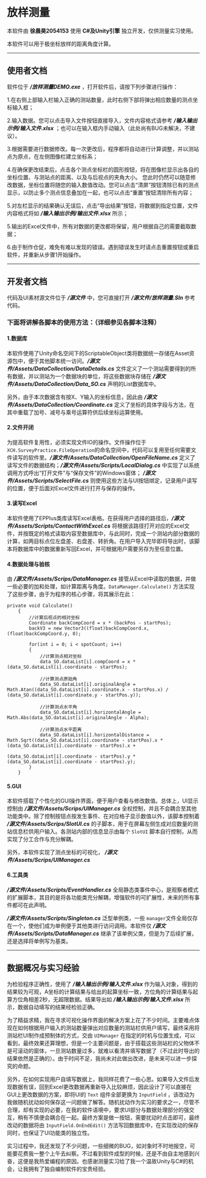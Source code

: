 # 放样测量
  本软件由 **徐晨昊2054153** 使用 **C#及Unity引擎** 独立开发，仅供测量实习使用。
  
  本软件可以用于极坐标放样的距离角度计算。
  
-----

## 使用者文档

  软件位于 ***/放样测量DEMO.exe*** ，打开软件后，请按下列步骤进行操作：
  
1.在右侧上部输入栏输入正确的测站数量，此时右侧下部将弹出相应数量的测点坐标输入框；

2.输入数据。您可以点击导入文件按钮直接导入，文件内容格式请参考 ***/输入输出示例/输入文件.xlsx*** ；也可以在输入框内手动输入（此处尚有BUG未解决，不建议）。

3.根据需要进行数据修改。每一次更改后，程序都将自动进行计算调整，并以测站点为原点，在左侧图像栏建立坐标系；

4.在确保更改结束后，点击各个测点坐标栏的圆形按钮，将在图像栏显示出各自的坐标位置、与测站点的距离、以及与后视点的夹角大小。 您此时仍然可以随意修改数据，坐标位置将随您的输入数值改动。您可以点击“清屏”按钮清除已有的测点显示，以防止多个测点信息叠加在一起，也可以点击“重置”按钮清除所有内容；

5.对左栏显示的结果确认无误后，点击“导出结果”按钮，将数据到指定位置，文件内容格式将如 ***/输入输出示例/输出文件.xlsx*** 所示；

5.输出的Excel文件中，所有对数据的更改都将保留，用户根据自己的需要截取数据；

6.由于制作仓促，难免有难以发现的错误。遇到错误发生时请点击重置按钮或重启软件，并重新从步骤1开始操作。

-----

## 开发者文档

代码及UI素材源文件位于 ***/源文件*** 中，您可直接打开 ***/源文件/放样测量.Sln*** 参考代码。

### 下面将讲解各脚本的使用方法：（详细参见各脚本注释）

#### 1.数据库
  本软件使用了Unity命名空间下的ScriptableObject类将数据统一存储在Asset资源包中，便于其他脚本统一访问。***/源文件/Assets/DataCollection/DataDetails.cs*** 文件定义了一个测站需要得到的所有数据，并以测站为一个数据块的单位，将这些数据块存储在 ***/源文件/Assets/DataCollection/Data_SO.cs*** 声明的List数据库中。
  
  另外，由于本次数据含有按X、Y输入的坐标信息，因此由 ***/源文件/Assets/DataCollection/Coordinate.cs*** 定义了坐标的具体字段与方法，在其中重载了加号、减号与乘号运算符供后续坐标运算使用。

#### 2.文件开闭
  为提高软件复用性，必须实现文件IO的操作。文件操作位于`XCH.SurveyPractice.FileOperation`的命名空间中，代码可以复用至任何需要文件读写的软件里。***/源文件/Assets/DataCollection/OpenFileName.cs*** 定义了读写文件的数据结构；***/源文件/Assets/Scripts/LocalDialog.cs*** 中实现了以系统调用方式呼出“打开文件”与“保存文件”的Windows窗体； ***/源文件/Assets/Scripts/SelectFile.cs*** 则使用这些方法与UI按钮绑定，记录用户读写的位置，便于后面对Excel文件进行打开与保存的操作。
  
#### 3.读写Excel
  本软件使用了EPPlus类库读写Excel表格。在获得用户选择的路径后，***/源文件/Assets/Scripts/ContactWithExcel.cs*** 将根据该路径打开对应的Excel文件，并按既定的格式读取内容至数据库中，与此同时，完成一个测站内部分数据的计算，如两目标点位左盘差、右盘差、转折角。在用户导入完毕即将导出时，该脚本将数据库中的数据重新写回Excel，并可根据用户需要另存为至任意位置。
  
#### 4.数据处理与验核
  由 ***/源文件/Assets/Scrips/DataManager.cs*** 接管从Excel中读取的数据，并做一些必要的加和处理，如计算距离与角度。`DataManager.Calculate()` 方法实现了这些步骤，由于为程序的核心步骤，将其展示在此：
  
  
```
private void Calculate()
    {
        //计算后视点的相对坐标
        Coordinate backCompCoord = x * (backPos - startPos);
        backV3 = new Vector3((float)backCompCoord.x, (float)backCompCoord.y, 0);

        for(int i = 0; i < spotCount; i++)
        {
            //计算测点相对坐标
            data_SO.dataList[i].compCoord = x * (data_SO.dataList[i].coordinate - startPos);

            //计算测点原始角
            data_SO.dataList[i].originalAngle = Math.Atan((data_SO.dataList[i].coordinate.x - startPos.x) / (data_SO.dataList[i].coordinate.y - startPos.y));

            //计算测点水平角
            data_SO.dataList[i].horizontalAngle = Math.Abs(data_SO.dataList[i].originalAngle - Alpha);

            //计算测点水平距离
            data_SO.dataList[i].horizontalDistance = Math.Sqrt((data_SO.dataList[i].coordinate - startPos).x * (data_SO.dataList[i].coordinate - startPos).x +
                                                               (data_SO.dataList[i].coordinate - startPos).y * (data_SO.dataList[i].coordinate - startPos).y);
        }
    }
```


#### 5.GUI
  本软件搭载了个性化的GUI操作界面，便于用户查看与修改数值。总体上，UI显示控制由 ***/源文件/Assets/Scrips/UIManager.cs*** 全权控制，并且不会耦合至其他功能类中。除了控制按钮点按发生事件、在对应格子显示数值以外，该脚本控制着 ***/源文件/Assets/Scrips/SlotUI.cs*** 的子脚本，用于在屏幕左侧生成对应数量的测站信息栏供用户输入。各测站内部的信息显示由每个 `SlotUI` 脚本自行控制，从而实现了分工合作与充分解耦。
  
  另外，本软件实现了测点坐标的可视化， ***/源文件/Assets/Scrips/UIManager.cs*** 
  
#### 6.工具类
  ***/源文件/Assets/Scripts/EventHandler.cs*** 全局静态类事件中心，是观察者模式的扩展脚本，其目的是将各功能类充分解耦，增强软件的可扩展性，未来的所有事件都可在此声明。
  
  ***/源文件/Assets/Scripts/Singleton.cs*** 泛型单例类，一些 ` manager `文件全局仅存在一个，使他们成为单例便于其他类进行访问调用。本软件仅 ***/源文件/Assets/Scripts/DataManager.cs*** 继承了该单例父类，但是为了后续扩展，还是选择将单例写为基类。
  
  -----
  
  ## 数据概况与实习经验
  
  为检验程序正确性，使用了 ***/输入输出示例/输入文件.xlsx*** 作为输入对象，得到的结果较为可观，A坐标的计算结果与给出的起算坐标一致，方位角的计算结果与起算方位角相差2秒，无超限数据。结果导出如 ***/输入输出示例/输入文件.xlsx*** 所示，数据自动填写的结果经检验正确。
  
  为了精益求精，我在寻求可视化操作界面的解决方案上花了不少时间。主要难点体现在如何根据用户输入的测站数量弹出对应数量的测站栏供用户填写，最终采用将测站栏UI制作成预制体的方式，交由 `UIManager` 在指定的时机与位置生成，可以看到，最终效果还算理想，但是一个主要问题是，由于搭载这些测站栏的父物体不是可滚动的窗体，一旦测站数量过多，就难以看清并填写数据了（不过此时导出的结果依然是正确的）。由于时间不足，我尚未对此做出改进，是未来可以进一步探究的命题。
  
  另外，在如何实现用户自填写数据上，我同样花费了一些心思。如果导入文件后发现数据有误，回到Excel更改数据再重新导入比较麻烦，因此设计了可以直接在GUI上更改数据的方案，即将UI的 `Text` 组件全部更换为 `InputField` ，该改动为我做随机扰动如何保存这一问题做了解答。随机扰动作为实习的要求之一，尽管不合理，却有实现的必要，在我的软件语境中，要求UI部分与数据处理部分的强交互，稍有不慎便会耦合在一起。最终方案是做一按钮，需要扰动时点击即可，最终改动的数据将由 `InputField.OnEndEdit()` 方法写回数据库中，在实现改动的保存同时，也保证了UI功能类的独立性。
  
  实习过程中，我还发现了不少问题，一些细微的BUG，如对象时不时地报空，可能要花费我一整个上午去纠察。不过看到软件成型的时候，还是不由自主地感到兴奋，这便是我热爱编程的原因。也感谢测量实习给了我一个温故Unity与C#的机会，让我拥有了独自编制软件的宝贵经验。
